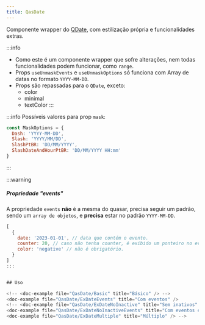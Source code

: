 ```yaml
---
title: QasDate
---
```


Componente wrapper do [QDate](https://quasar.dev/vue-components/date#introduction), com estilização própria e funcionalidades extras.

<doc-api file="date/QasDate" name="QasDate" />

:::info
- Como este é um componente wrapper que sofre alterações, nem todas funcionalidades podem funcionar, como `range`.
- Props `useUnmaskEvents` e `useUnmaskOptions` só funciona com Array de datas no formato `YYYY-MM-DD`.
- Props são repassadas para o `QDate`, exceto:
  - color
  - minimal
  - textColor
:::

:::info
Possíveis valores para prop `mask`:

```js
const MaskOptions = {
  Dash: 'YYYY-MM-DD',
  Slash: 'YYYY/MM/DD',
  SlashPtBR: 'DD/MM/YYYY',
  SlashDateAndHourPtBR: 'DD/MM/YYYY HH:mm'
}
```
:::

:::warning
##### Propriedade "events"

A propriedade `events` **não** é a mesma do quasar, precisa seguir um padrão, sendo um `array de objetos`, e **precisa** estar no padrão `YYYY-MM-DD`.

```js
[
  {
    date: '2023-01-01', // data que contém o evento.
    counter: 20, // caso não tenha counter, é exibido um ponteiro no evento.
    color: 'negative' // não é obrigatório.
  }
]
:::


## Uso

<!-- <doc-example file="QasDate/Basic" title="Básico" /> -->
<doc-example file="QasDate/ExDateEvents" title="Com eventos" />
<!-- <doc-example file="QasDate/ExDateNoInactive" title="Sem inativos" />
<doc-example file="QasDate/ExDateNoInactiveEvents" title="Com eventos e sem inativos" />
<doc-example file="QasDate/ExDateMultiple" title="Múltiplo" /> -->
